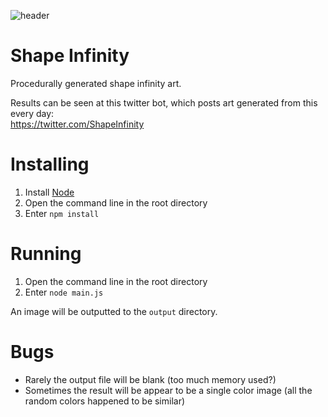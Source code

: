 ![header](https://user-images.githubusercontent.com/3063873/81179597-2b300100-8faa-11ea-956e-601f9386908b.png)


# Shape Infinity
Procedurally generated shape infinity art.

Results can be seen at this twitter bot, which posts art generated from this every day:  
https://twitter.com/ShapeInfinity

# Installing
1. Install [Node](https://nodejs.org/)
2. Open the command line in the root directory
3. Enter `npm install`

# Running
1. Open the command line in the root directory
2. Enter `node main.js`

An image will be outputted to the `output` directory.  

# Bugs
* Rarely the output file will be blank (too much memory used?)
* Sometimes the result will be appear to be a single color image (all the random colors happened to be similar)
